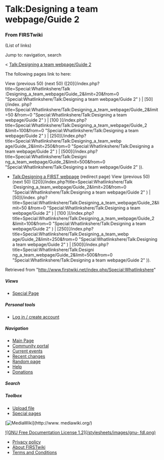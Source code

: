# Talk:Designing a team webpage/Guide 2

### From FIRSTwiki

(List of links)

Jump to: navigation, search

&lt; [Talk:Designing a team webpage/Guide
2](/index.php?title=Talk:Designing_a_team_webpage/Guide_2&redirect=no
"Talk:Designing a team webpage/Guide 2" )  

The following pages link to here:

View (previous 50) (next 50) ([20](/index.php?title=Special:Whatlinkshere/Talk
:Designing_a_team_webpage/Guide_2&limit=20&from=0
"Special:Whatlinkshere/Talk:Designing a team webpage/Guide 2" ) | [50](/index.
php?title=Special:Whatlinkshere/Talk:Designing_a_team_webpage/Guide_2&limit=50
&from=0 "Special:Whatlinkshere/Talk:Designing a team webpage/Guide 2" ) | [100
](/index.php?title=Special:Whatlinkshere/Talk:Designing_a_team_webpage/Guide_2
&limit=100&from=0 "Special:Whatlinkshere/Talk:Designing a team webpage/Guide
2" ) | [250](/index.php?title=Special:Whatlinkshere/Talk:Designing_a_team_webp
age/Guide_2&limit=250&from=0 "Special:Whatlinkshere/Talk:Designing a team
webpage/Guide 2" ) | [500](/index.php?title=Special:Whatlinkshere/Talk:Designi
ng_a_team_webpage/Guide_2&limit=500&from=0
"Special:Whatlinkshere/Talk:Designing a team webpage/Guide 2" )).

  * [Talk:Designing a FIRST webpage](/index.php?title=Talk:Designing_a_FIRST_webpage&redirect=no "Talk:Designing a FIRST webpage" ) (redirect page) 
View (previous 50) (next 50) ([20](/index.php?title=Special:Whatlinkshere/Talk
:Designing_a_team_webpage/Guide_2&limit=20&from=0
"Special:Whatlinkshere/Talk:Designing a team webpage/Guide 2" ) | [50](/index.
php?title=Special:Whatlinkshere/Talk:Designing_a_team_webpage/Guide_2&limit=50
&from=0 "Special:Whatlinkshere/Talk:Designing a team webpage/Guide 2" ) | [100
](/index.php?title=Special:Whatlinkshere/Talk:Designing_a_team_webpage/Guide_2
&limit=100&from=0 "Special:Whatlinkshere/Talk:Designing a team webpage/Guide
2" ) | [250](/index.php?title=Special:Whatlinkshere/Talk:Designing_a_team_webp
age/Guide_2&limit=250&from=0 "Special:Whatlinkshere/Talk:Designing a team
webpage/Guide 2" ) | [500](/index.php?title=Special:Whatlinkshere/Talk:Designi
ng_a_team_webpage/Guide_2&limit=500&from=0
"Special:Whatlinkshere/Talk:Designing a team webpage/Guide 2" )).

Retrieved from "<http://www.firstwiki.net/index.php/Special:Whatlinkshere>"

##### Views

  * [Special Page](/index.php/Special:Whatlinkshere/Talk:Designing_a_team_webpage/Guide_2)

##### Personal tools

  * [Log in / create account](/index.php?title=Special:Userlogin&returnto=Special:Whatlinkshere)

[](/index.php/Main_Page "Main Page" )

##### Navigation

  * [Main Page](/index.php/Main_Page)
  * [Community portal](/index.php/FIRSTwiki:Community_portal)
  * [Current events](/index.php/Current_events)
  * [Recent changes](/index.php/Special:Recentchanges)
  * [Random page](/index.php/Special:Random)
  * [Help](/index.php/Help:Contents)
  * [Donations](/index.php/FIRSTwiki:Site_support)

##### Search



##### Toolbox

  * [Upload file](/index.php/Special:Upload)
  * [Special pages](/index.php/Special:Specialpages)

[![MediaWiki](/skins/common/images/poweredby_mediawiki_88x31.png)](http://www.
mediawiki.org/)

[![GNU Free Documentation License 1.2](/stylesheets/images/gnu-
fdl.png)](http://www.gnu.org/copyleft/fdl.html)

  * [Privacy policy](/index.php/FIRSTwiki:Privacy_policy "FIRSTwiki:Privacy policy" )
  * [About FIRSTwiki](/index.php/FIRSTwiki:About "FIRSTwiki:About" )
  * [Terms and Conditions](/index.php/FIRSTwiki:Terms_and_conditions "FIRSTwiki:Terms and conditions" )

